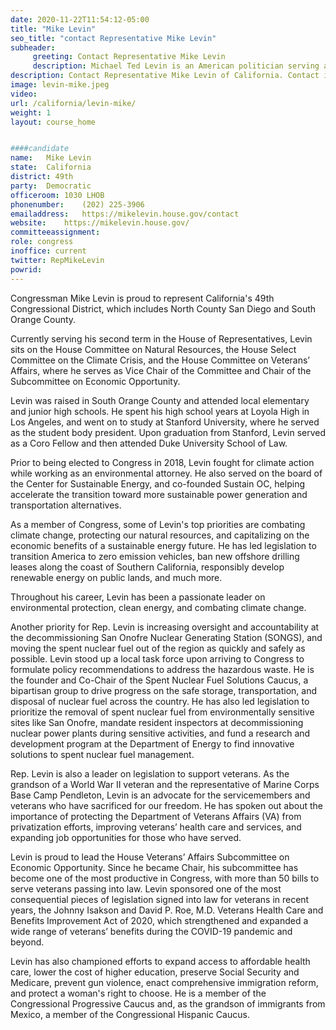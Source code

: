 ```yaml
---
date: 2020-11-22T11:54:12-05:00
title: "Mike Levin"
seo_title: "contact Representative Mike Levin"
subheader:
     greeting: Contact Representative Mike Levin 
     description: Michael Ted Levin is an American politician serving as the U.S. Representative for California's 49th congressional district since 2019, which covers most of northern coastal San Diego County, as well as a portion of southern Orange County.
description: Contact Representative Mike Levin of California. Contact information for Mike Levin includes email address, phone number, and mailing address.
image: levin-mike.jpeg
video: 
url: /california/levin-mike/
weight: 1
layout: course_home


####candidate
name:	Mike Levin
state:	California
district: 49th
party:	Democratic
officeroom:	1030 LHOB
phonenumber:	(202) 225-3906
emailaddress:	https://mikelevin.house.gov/contact
website:	https://mikelevin.house.gov/
committeeassignment: 
role: congress
inoffice: current
twitter: RepMikeLevin
powrid: 
---
```


Congressman Mike Levin is proud to represent California's 49th Congressional District, which includes North County San Diego and South Orange County.

Currently serving his second term in the House of Representatives, Levin sits on the House Committee on Natural Resources, the House Select Committee on the Climate Crisis, and the House Committee on Veterans’ Affairs, where he serves as Vice Chair of the Committee and Chair of the Subcommittee on Economic Opportunity.

Levin was raised in South Orange County and attended local elementary and junior high schools. He spent his high school years at Loyola High in Los Angeles, and went on to study at Stanford University, where he served as the student body president. Upon graduation from Stanford, Levin served as a Coro Fellow and then attended Duke University School of Law.

Prior to being elected to Congress in 2018, Levin fought for climate action while working as an environmental attorney. He also served on the board of the Center for Sustainable Energy, and co-founded Sustain OC, helping accelerate the transition toward more sustainable power generation and transportation alternatives.

As a member of Congress, some of Levin's top priorities are combating climate change, protecting our natural resources, and capitalizing on the economic benefits of a sustainable energy future. He has led legislation to transition America to zero emission vehicles, ban new offshore drilling leases along the coast of Southern California, responsibly develop renewable energy on public lands, and much more.

  
Throughout his career, Levin has been a passionate leader on environmental protection, clean energy, and combating climate change.

Another priority for Rep. Levin is increasing oversight and accountability at the decommissioning San Onofre Nuclear Generating Station (SONGS), and moving the spent nuclear fuel out of the region as quickly and safely as possible. Levin stood up a local task force upon arriving to Congress to formulate policy recommendations to address the hazardous waste. He is the founder and Co-Chair of the Spent Nuclear Fuel Solutions Caucus, a bipartisan group to drive progress on the safe storage, transportation, and disposal of nuclear fuel across the country. He has also led legislation to prioritize the removal of spent nuclear fuel from environmentally sensitive sites like San Onofre, mandate resident inspectors at decommissioning nuclear power plants during sensitive activities, and fund a research and development program at the Department of Energy to find innovative solutions to spent nuclear fuel management.

Rep. Levin is also a leader on legislation to support veterans. As the grandson of a World War II veteran and the representative of Marine Corps Base Camp Pendleton, Levin is an advocate for the servicemembers and veterans who have sacrificed for our freedom. He has spoken out about the importance of protecting the Department of Veterans Affairs (VA) from privatization efforts, improving veterans’ health care and services, and expanding job opportunities for those who have served.

Levin is proud to lead the House Veterans’ Affairs Subcommittee on Economic Opportunity. Since he became Chair, his subcommittee has become one of the most productive in Congress, with more than 50 bills to serve veterans passing into law. Levin sponsored one of the most consequential pieces of legislation signed into law for veterans in recent years, the Johnny Isakson and David P. Roe, M.D. Veterans Health Care and Benefits Improvement Act of 2020, which strengthened and expanded a wide range of veterans’ benefits during the COVID-19 pandemic and beyond. 

Levin has also championed efforts to expand access to affordable health care, lower the cost of higher education, preserve Social Security and Medicare, prevent gun violence, enact comprehensive immigration reform, and protect a woman's right to choose. He is a member of the Congressional Progressive Caucus and, as the grandson of immigrants from Mexico, a member of the Congressional Hispanic Caucus.